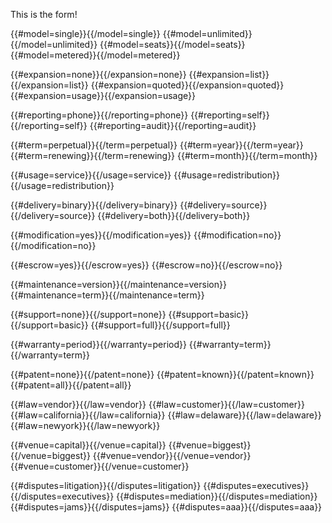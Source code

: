 This is the form!

{{#model=single}}{{/model=single}}
{{#model=unlimited}}{{/model=unlimited}}
{{#model=seats}}{{/model=seats}}
{{#model=metered}}{{/model=metered}}

{{#expansion=none}}{{/expansion=none}}
{{#expansion=list}}{{/expansion=list}}
{{#expansion=quoted}}{{/expansion=quoted}}
{{#expansion=usage}}{{/expansion=usage}}

{{#reporting=phone}}{{/reporting=phone}}
{{#reporting=self}}{{/reporting=self}}
{{#reporting=audit}}{{/reporting=audit}}

{{#term=perpetual}}{{/term=perpetual}}
{{#term=year}}{{/term=year}}
{{#term=renewing}}{{/term=renewing}}
{{#term=month}}{{/term=month}}

{{#usage=service}}{{/usage=service}}
{{#usage=redistribution}}{{/usage=redistribution}}

{{#delivery=binary}}{{/delivery=binary}}
{{#delivery=source}}{{/delivery=source}}
{{#delivery=both}}{{/delivery=both}}

{{#modification=yes}}{{/modification=yes}}
{{#modification=no}}{{/modification=no}}

{{#escrow=yes}}{{/escrow=yes}}
{{#escrow=no}}{{/escrow=no}}

{{#maintenance=version}}{{/maintenance=version}}
{{#maintenance=term}}{{/maintenance=term}}

{{#support=none}}{{/support=none}}
{{#support=basic}}{{/support=basic}}
{{#support=full}}{{/support=full}}

{{#warranty=period}}{{/warranty=period}}
{{#warranty=term}}{{/warranty=term}}

{{#patent=none}}{{/patent=none}}
{{#patent=known}}{{/patent=known}}
{{#patent=all}}{{/patent=all}}

{{#law=vendor}}{{/law=vendor}}
{{#law=customer}}{{/law=customer}}
{{#law=california}}{{/law=california}}
{{#law=delaware}}{{/law=delaware}}
{{#law=newyork}}{{/law=newyork}}

{{#venue=capital}}{{/venue=capital}}
{{#venue=biggest}}{{/venue=biggest}}
{{#venue=vendor}}{{/venue=vendor}}
{{#venue=customer}}{{/venue=customer}}

{{#disputes=litigation}}{{/disputes=litigation}}
{{#disputes=executives}}{{/disputes=executives}}
{{#disputes=mediation}}{{/disputes=mediation}}
{{#disputes=jams}}{{/disputes=jams}}
{{#disputes=aaa}}{{/disputes=aaa}}

